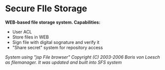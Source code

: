 # Secure FIle Storage

**WEB-based file storage system. Capabilities:**


* User ACL
* Store files in WEB
* Sign file with digital sognature and verify it
* "Share secret" system for repository access


*System using "jsp File browser" Copyright (C) 2003-2006 Boris von Loesch as filemanager. It was updated and built into SFS system*
